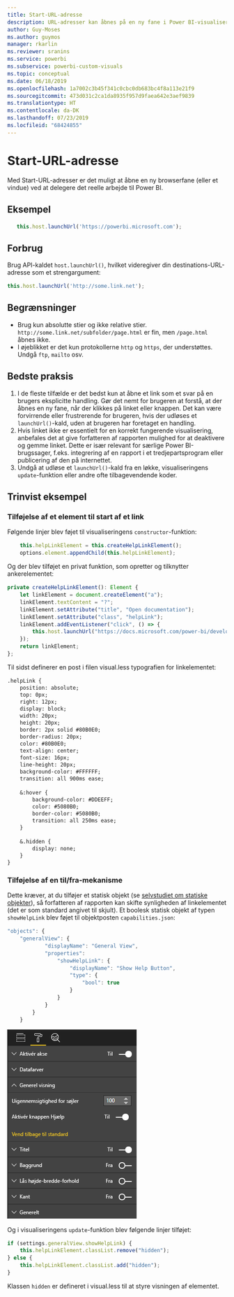 ```yaml
---
title: Start-URL-adresse
description: URL-adresser kan åbnes på en ny fane i Power BI-visualiseringer
author: Guy-Moses
ms.author: guymos
manager: rkarlin
ms.reviewer: sranins
ms.service: powerbi
ms.subservice: powerbi-custom-visuals
ms.topic: conceptual
ms.date: 06/18/2019
ms.openlocfilehash: 1a7002c3b45f341c0cbc0db683bc4f8a113e21f9
ms.sourcegitcommit: 473d031c2ca1da8935f957d9faea642e3aef9839
ms.translationtype: HT
ms.contentlocale: da-DK
ms.lasthandoff: 07/23/2019
ms.locfileid: "68424855"
---
```

# <a name="launch-url"></a>Start-URL-adresse

Med Start-URL-adresser er det muligt at åbne en ny browserfane (eller et vindue) ved at delegere det reelle arbejde til Power BI.

## <a name="sample"></a>Eksempel

```typescript
   this.host.launchUrl('https://powerbi.microsoft.com');
```

## <a name="usage"></a>Forbrug

Brug API-kaldet `host.launchUrl()`, hvilket videregiver din destinations-URL-adresse som et strengargument:

```typescript
this.host.launchUrl('http://some.link.net');
```

## <a name="restrictions"></a>Begrænsninger

* Brug kun absolutte stier og ikke relative stier. `http://some.link.net/subfolder/page.html` er fin, men `/page.html` åbnes ikke.
* I øjeblikket er det kun protokollerne `http` og `https`, der understøttes. Undgå `ftp`, `mailto` osv.

## <a name="best-practices"></a>Bedste praksis

1. I de fleste tilfælde er det bedst kun at åbne et link som et svar på en brugers eksplicitte handling. Gør det nemt for brugeren at forstå, at der åbnes en ny fane, når der klikkes på linket eller knappen. Det kan være forvirrende eller frustrerende for brugeren, hvis der udløses et `launchUrl()`-kald, uden at brugeren har foretaget en handling.
2. Hvis linket ikke er essentielt for en korrekt fungerende visualisering, anbefales det at give forfatteren af rapporten mulighed for at deaktivere og gemme linket. Dette er især relevant for særlige Power BI-brugssager, f.eks. integrering af en rapport i et tredjepartsprogram eller publicering af den på internettet.
3. Undgå at udløse et `launchUrl()`-kald fra en løkke, visualiseringens `update`-funktion eller andre ofte tilbagevendende koder.

## <a name="step-by-step-example"></a>Trinvist eksempel

### <a name="adding-a-link-launching-element"></a>Tilføjelse af et element til start af et link

Følgende linjer blev føjet til visualiseringens `constructor`-funktion:

```typescript
    this.helpLinkElement = this.createHelpLinkElement();
    options.element.appendChild(this.helpLinkElement);
```

Og der blev tilføjet en privat funktion, som opretter og tilknytter ankerelementet:

```typescript
private createHelpLinkElement(): Element {
    let linkElement = document.createElement("a");
    linkElement.textContent = "?";
    linkElement.setAttribute("title", "Open documentation");
    linkElement.setAttribute("class", "helpLink");
    linkElement.addEventListener("click", () => {
        this.host.launchUrl("https://docs.microsoft.com/power-bi/developer/custom-visual-develop-tutorial");
    });
    return linkElement;
};
```

Til sidst definerer en post i filen visual.less typografien for linkelementet:

```less
.helpLink {
    position: absolute;
    top: 0px;
    right: 12px;
    display: block;
    width: 20px;
    height: 20px;
    border: 2px solid #80B0E0;
    border-radius: 20px;
    color: #80B0E0;
    text-align: center;
    font-size: 16px;
    line-height: 20px;
    background-color: #FFFFFF;
    transition: all 900ms ease;

    &:hover {
        background-color: #DDEEFF;
        color: #5080B0;
        border-color: #5080B0;
        transition: all 250ms ease;
    }

    &.hidden {
        display: none;
    }
}
```

### <a name="adding-a-toggling-mechanism"></a>Tilføjelse af en til/fra-mekanisme

Dette kræver, at du tilføjer et statisk objekt (se [selvstudiet om statiske objekter](https://microsoft.github.io/PowerBI-visuals/docs/concepts/objects-and-properties)), så forfatteren af rapporten kan skifte synligheden af linkelementet (det er som standard angivet til skjult).
Et boolesk statisk objekt af typen `showHelpLink` blev føjet til objektposten `capabilities.json`:

```typescript
"objects": {
    "generalView": {
            "displayName": "General View",
            "properties":
                "showHelpLink": {
                    "displayName": "Show Help Button",
                    "type": {
                        "bool": true
                    }
                }
            }
        }
    }
```

![Til/fra af Start-URL-adresse](./media/launchurl-toggle.png)

Og i visualiseringens `update`-funktion blev følgende linjer tilføjet:

```typescript
if (settings.generalView.showHelpLink) {
    this.helpLinkElement.classList.remove("hidden");
} else {
    this.helpLinkElement.classList.add("hidden");
}
```

Klassen `hidden` er defineret i visual.less til at styre visningen af elementet.
